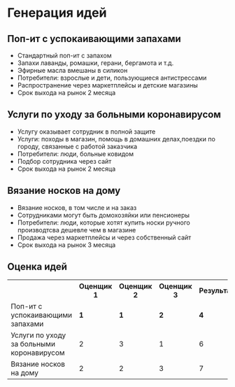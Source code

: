 <h1>Генерация идей</h1>
<h2>Поп-ит с успокаивающими запахами</h2>
<ul>
    <li>Стандартный поп-ит с запахом</li>
    <li>Запахи лаванды, ромашки, герани, бергамота и т.д.</li>
    <li>Эфирные масла вмешаны в силикон</li>
    <li>Потребители: взрослые и дети, пользующиеся антистрессами</li>
    <li>Распространение через маркетплейсы и детские магазины</li>
    <li>Срок выхода на рынок 2 месяца</li>
</ul>
<h2>Услуги по уходу за больными коронавирусом</h2>
<ul>
    <li>Услугу оказывает сотрудник в полной защите</li>
    <li>Услуги: походы в магазин, помощь в домашних делах,поездки по городу, связанные с работой заказчика</li>
    <li>Потребители: люди, больные ковидом</li>
    <li>Подбор сотрудника через сайт</li>
    <li>Срок выхода на рынок 2 месяца</li>
</ul>
<h2>Вязание носков на дому</h2>
<ul>
    <li>Вязание носков, в том числе и на заказ</li>
    <li>Сотрудниками могут быть домохозяйки или пенсионеры</li>
    <li>Потребители: люди, которые хотят купить носки ручного производтсва дешевле чем в магазине</li>
    <li>Продажа через маркетплейсы и через собственный сайт</li>
    <li>Срок выхода на рынок 3 месяца</li>
</ul>
<h2>Оценка идей</h2>
<table>
  <tr>
    <th></th>
    <th>Оценщик 1</th>
    <th>Оценщик 2</th>
    <th>Оценщик 3</th>
    <th>Результат</th>
  </tr>
  <tr>
    <td>Поп-ит с успокаивающими запахами</td>
    <td><b>1</b></td>
    <td><b>1</b></td>
    <td><b>2</b></td>
    <td><b>4</b></td>
  </tr>
  <tr>
    <td>Услуги по уходу за больными коронавирусом</td>
    <td>2</td>
    <td>3</td>
    <td>1</td>
    <td>6</td>
  </tr>
  <tr>
    <td>Вязание носков на дому</td>
    <td>2</td>
    <td>2</td>
    <td>3</td>
    <td>7</td>
  </tr>
</table>